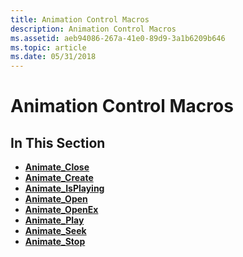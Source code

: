 ```yaml
---
title: Animation Control Macros
description: Animation Control Macros
ms.assetid: aeb94086-267a-41e0-89d9-3a1b6209b646
ms.topic: article
ms.date: 05/31/2018
---
```


# Animation Control Macros

## In This Section

-   [**Animate\_Close**](/windows/desktop/api/Commctrl/nf-commctrl-animate_close)
-   [**Animate\_Create**](/windows/desktop/api/Commctrl/nf-commctrl-animate_create)
-   [**Animate\_IsPlaying**](/windows/desktop/api/Commctrl/nf-commctrl-animate_isplaying)
-   [**Animate\_Open**](/windows/desktop/api/Commctrl/nf-commctrl-animate_open)
-   [**Animate\_OpenEx**](/windows/desktop/api/Commctrl/nf-commctrl-animate_openex)
-   [**Animate\_Play**](/windows/desktop/api/Commctrl/nf-commctrl-animate_play)
-   [**Animate\_Seek**](/windows/desktop/api/Commctrl/nf-commctrl-animate_seek)
-   [**Animate\_Stop**](/windows/desktop/api/Commctrl/nf-commctrl-animate_stop)

 

 




